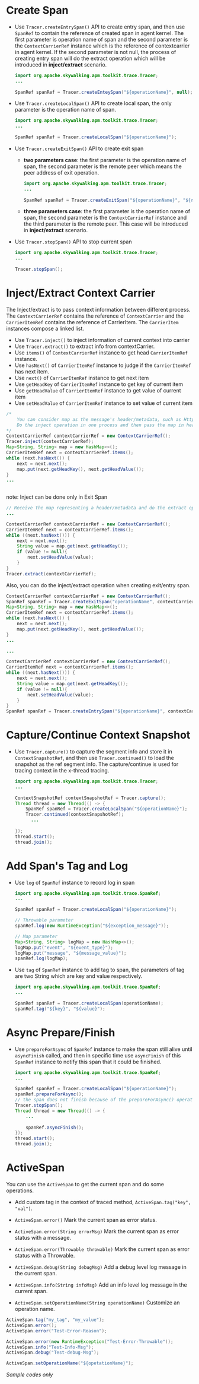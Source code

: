 # Create Span

* Use `Tracer.createEntrySpan()` API to create entry span, and then use `SpanRef` to contain the reference of created span in agent kernel. The first parameter is operation name of span and the second parameter is the `ContextCarrierRef` instance which is the reference of contextcarrier in agent kernel. If the second parameter is not null, the process of creating entry span will do the extract operation which will be introduced in **inject/extract** scenario.

  ```java
  import org.apache.skywalking.apm.toolkit.trace.Tracer;
  ...
    
  SpanRef spanRef = Tracer.createEnteySpan("${operationName}", null);
  ```

* Use `Tracer.createLocalSpan()` API to create local span, the only parameter is the operation name of span.

  ```java
  import org.apache.skywalking.apm.toolkit.trace.Tracer;
  ...
    
  SpanRef spanRef = Tracer.createLocalSpan("${operationName}");
  ```

* Use `Tracer.createExitSpan()` API to create exit span

  * **two parameters case**: the first parameter is the operation name of span, the second parameter is the remote peer which means the peer address of exit operation.

    ```java
    import org.apache.skywalking.apm.toolkit.trace.Tracer;
    ...
      
    SpanRef spanRef = Tracer.createExitSpan("${operationName}", "${remotePeer}");
    ```

  * **three parameters case**: the first parameter is the operation name of span, the second parameter is the `ContextCarrierRef` instance and the third parameter is the remote peer. This case will be introduced in **inject/extract** scenario.

* Use `Tracer.stopSpan()` API to stop current span

  ```java
  import org.apache.skywalking.apm.toolkit.trace.Tracer;
  ...
    
  Tracer.stopSpan();
  ```

# Inject/Extract Context Carrier

The Inject/extract is to pass context information between different process. The `ContextCarrierRef` contains the reference of `ContextCarrier` and the `CarrierItemRef` contains the reference of CarrierItem. The `CarrierItem` instances compose a linked list. 

* Use `Tracer.inject()` to inject information of current context into carrier
* Use `Tracer.extract()` to extract info from contextCarrier. 
* Use `items()` of `ContextCarrierRef` instance to get head `CarrierItemRef` instance.  
* Use `hasNext()` of `CarrierItemRef` instance to judge if the `CarrierItemRef` has next item.
* Use `next()` of `CarrierItemRef` instance to get next item
* Use `getHeadKey` of `CarrierItemRef` instance to get key of current item
* Use `getHeadValue` of `CarrierItemRef` instance to get value of current item
* Use `setHeadValue` of `CarrierItemRef` instance to set value of current item

```java
/* 
	You can consider map as the message's header/metadata, such as Http, MQ and RPC. 
	Do the inject operation in one process and then pass the map in header/metadata.
*/
ContextCarrierRef contextCarrierRef = new ContextCarrierRef();
Tracer.inject(contextCarrierRef);
Map<String, String> map = new HashMap<>();
CarrierItemRef next = contextCarrierRef.items();
while (next.hasNext()) {
    next = next.next();
    map.put(next.getHeadKey(), next.getHeadValue());
}
...
 
```
note: Inject can be done only in Exit Span

```java
// Receive the map representing a header/metadata and do the extract operation in another process. 
...

ContextCarrierRef contextCarrierRef = new ContextCarrierRef();
CarrierItemRef next = contextCarrierRef.items();
while ((next.hasNext())) {
	next = next.next();
	String value = map.get(next.getHeadKey());
	if (value != null){
		next.setHeadValue(value);
	}
}
Tracer.extract(contextCarrierRef);
```

Also, you can do the inject/extract operation when creating exit/entry span.

```java
ContextCarrierRef contextCarrierRef = new ContextCarrierRef();
SpanRef spanRef = Tracer.createExitSpan("operationName", contextCarrierRef, "remotePeer");
Map<String, String> map = new HashMap<>();
CarrierItemRef next = contextCarrierRef.items();
while (next.hasNext()) {
    next = next.next();
    map.put(next.getHeadKey(), next.getHeadValue());
}
...

```

```java
...

ContextCarrierRef contextCarrierRef = new ContextCarrierRef();
CarrierItemRef next = contextCarrierRef.items();
while ((next.hasNext())) {
	next = next.next();
	String value = map.get(next.getHeadKey());
	if (value != null){
		next.setHeadValue(value);
	}
}
SpanRef spanRef = Tracer.createEntrySpan("${operationName}", contextCarrierRef);
```

# Capture/Continue Context Snapshot

* Use `Tracer.capture()` to capture the segment info and store it in `ContextSnapshotRef`, and then use `Tracer.continued()` to load the snapshot as the ref segment info. The capture/continue is used for tracing context in the x-thread tracing.

  ```java
  import org.apache.skywalking.apm.toolkit.trace.Tracer;
  ...
    
  ContextSnapshotRef contextSnapshotRef = Tracer.capture();
  Thread thread = new Thread(() -> {
      SpanRef spanRef = Tracer.createLocalSpan("${operationName}");
      Tracer.continued(contextSnapshotRef);
    	...
      
  });
  thread.start();
  thread.join();
  ```

# Add Span's Tag and Log

* Use `log` of `SpanRef` instance to record log in span

  ```java
  import org.apache.skywalking.apm.toolkit.trace.SpanRef;
  ...
  
  SpanRef spanRef = Tracer.createLocalSpan("${operationName}");
  
  // Throwable parameter
  spanRef.log(new RuntimeException("${exception_message}"));  
  
  // Map parameter
  Map<String, String> logMap = new HashMap<>();
  logMap.put("event", "${event_type}");
  logMap.put("message", "${message_value}");
  spanRef.log(logMap);  
  ```

* Use `tag` of `SpanRef` instance to add tag to span, the parameters of tag are two String which are key and value respectively.

  ```java
  import org.apache.skywalking.apm.toolkit.trace.SpanRef;
  ...
  
  SpanRef spanRef = Tracer.createLocalSpan(operationName);
  spanRef.tag("${key}", "${value}");
  ```

# Async Prepare/Finish

* Use `prepareForAsync` of `SpanRef` instance to make the span still alive until `asyncFinish` called, and then in specific time use `asyncFinish` of this `SpanRef` instance to notify this span that it could be finished.

  ```java
  import org.apache.skywalking.apm.toolkit.trace.SpanRef;
  ...
  
  SpanRef spanRef = Tracer.createLocalSpan("${operationName}");
  spanRef.prepareForAsync();
  // the span does not finish because of the prepareForAsync() operation
  Tracer.stopSpan();
  Thread thread = new Thread(() -> {
      ...
      
      spanRef.asyncFinish();
  });
  thread.start();
  thread.join();
  ```

# ActiveSpan

You can use the `ActiveSpan` to get the current span and do some operations.

* Add custom tag in the context of traced method, `ActiveSpan.tag("key", "val")`.

* `ActiveSpan.error()` Mark the current span as error status.
* `ActiveSpan.error(String errorMsg)` Mark the current span as error status with a message.
* `ActiveSpan.error(Throwable throwable)` Mark the current span as error status with a Throwable.
* `ActiveSpan.debug(String debugMsg)` Add a debug level log message in the current span.
* `ActiveSpan.info(String infoMsg)` Add an info level log message in the current span.
* `ActiveSpan.setOperationName(String operationName)` Customize an operation name. 

```java
ActiveSpan.tag("my_tag", "my_value");
ActiveSpan.error();
ActiveSpan.error("Test-Error-Reason");

ActiveSpan.error(new RuntimeException("Test-Error-Throwable"));
ActiveSpan.info("Test-Info-Msg");
ActiveSpan.debug("Test-debug-Msg");

ActiveSpan.setOperationName("${opetationName}");
```
_Sample codes only_
